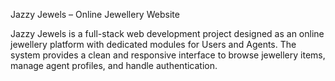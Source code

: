 Jazzy Jewels – Online Jewellery Website

Jazzy Jewels is a full-stack web development project designed as an online jewellery platform with dedicated modules for Users and Agents. The system provides a clean and responsive interface to browse jewellery items, manage agent profiles, and handle authentication.
